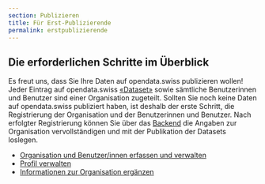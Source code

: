 ```yaml
---
section: Publizieren
title: Für Erst-Publizierende
permalink: erstpublizierende
---
```

## Die erforderlichen Schritte im Überblick[](https://handbook.opendata.swiss/de/content/publizieren/erstpublizierende.html#die-erforderlichen-schritte-im-uberblick)

Es freut uns, dass Sie Ihre Daten auf opendata.swiss publizieren wollen! Jeder Eintrag auf opendata.swiss [«Dataset»](https://handbook.opendata.swiss/de/content/glossar/begriffe.html#term-Dataset) sowie sämtliche Benutzerinnen und Benutzer sind einer Organisation zugeteilt. Sollten Sie noch keine Daten auf opendata.swiss publiziert haben, ist deshalb der erste Schritt, die Registrierung der Organisation und der Benutzerinnen und Benutzer. Nach erfolgter Registrierung können Sie über das [Backend](https://handbook.opendata.swiss/de/content/glossar/begriffe.html#term-Backend) die Angaben zur Organisation vervollständigen und mit der Publikation der Datasets loslegen.

* [Organisation und Benutzer/innen erfassen und verwalten](https://handbook.opendata.swiss/de/content/publizieren/erstpublizierende/kontakt-bfs.html)
* [Profil verwalten](https://handbook.opendata.swiss/de/content/publizieren/erstpublizierende/profil-einrichten.html)
* [Informationen zur Organisation ergänzen](https://handbook.opendata.swiss/de/content/publizieren/erstpublizierende/organisation-einrichten.html)
